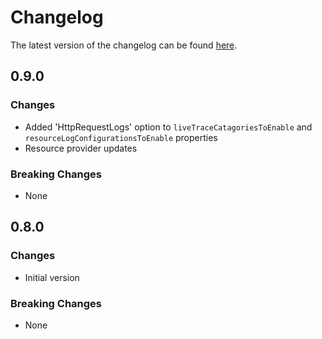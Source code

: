 # Changelog

The latest version of the changelog can be found [here](https://github.com/Azure/bicep-registry-modules/blob/main/avm/res/signal-r-service/signal-r/CHANGELOG.md).

## 0.9.0

### Changes

- Added 'HttpRequestLogs' option to `liveTraceCatagoriesToEnable` and `resourceLogConfigurationsToEnable` properties
- Resource provider updates

### Breaking Changes

- None

## 0.8.0

### Changes

- Initial version

### Breaking Changes

- None

